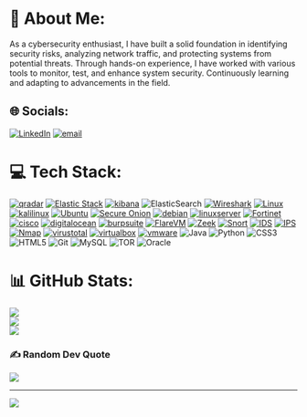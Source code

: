  # 💫 About Me:
As a cybersecurity enthusiast, I have built a solid foundation in identifying security risks, analyzing network traffic, and protecting systems from potential threats. Through hands-on experience, I have worked with various tools to monitor, test, and enhance system security. Continuously learning and adapting to advancements in the field.


## 🌐 Socials:
[![LinkedIn](https://img.shields.io/badge/LinkedIn-%230077B5.svg?logo=linkedin&logoColor=white)](https://linkedin.com/in//ali-badalov/) [![email](https://img.shields.io/badge/Email-D14836?logo=gmail&logoColor=white)](mailto:alibadalov.20@gmail.com) 

# 💻 Tech Stack:
 

[![qradar](https://img.shields.io/badge/qradar-007AFF.svg?style=for-the-badge&logo=radar)](https://www.qradar.com/)
[![Elastic Stack](https://img.shields.io/badge/ElasticStack-aa00ff.svg?style=for-the-badge&logo=ElasticStack)](https://www.ElasticStack.com/)
[![kibana](https://img.shields.io/badge/kibana-005571.svg?style=for-the-badge&logo=kibana)](https://www.splunk.com/)
![ElasticSearch](https://img.shields.io/badge/-ElasticSearch-005571?style=for-the-badge&logo=elasticsearch) 
[![Wireshark](https://img.shields.io/badge/Wireshark-58B1E4.svg?style=for-the-badge&logo=Wireshark)](https://www.Wireshark.com/)
[![Linux](https://img.shields.io/badge/linux-000000.svg?style=for-the-badge&logo=linux)](https://www.linux.org/)
[![kalilinux](https://img.shields.io/badge/kalilinux-000000.svg?style=for-the-badge&logo=kalilinux)](https://www.splunk.com/)
[![Ubuntu](https://img.shields.io/badge/Ubuntu-000000.svg?style=for-the-badge&logo=Ubuntu)](https://www.splunk.com/)
[![Secure Onion](https://img.shields.io/badge/SecureOnion-000000.svg?style=for-the-badge&logo=torproject)](https://www.splunk.com/)
[![debian](https://img.shields.io/badge/debian-000000.svg?style=for-the-badge&logo=debian)](https://www.splunk.com/)
[![linuxserver](https://img.shields.io/badge/linuxserver-000000.svg?style=for-the-badge&logo=linuxserver)](https://www.splunk.com/)
[![Fortinet](https://img.shields.io/badge/Fortinet-EE312.svg?style=for-the-badge&logo=Fortinet)](https://www.splunk.com/)
[![cisco](https://img.shields.io/badge/cisco-6428B4.svg?style=for-the-badge&logo=cisco)](https://www.cisco.com/)
[![digitalocean](https://img.shields.io/badge/digitalocean-000000.svg?style=for-the-badge&logo=digitalocean)](https://www.IDS.com/)
[![burpsuite](https://img.shields.io/badge/burpsuite-343839.svg?style=for-the-badge&logo=burpsuite)](https://www.burpsuite.com/)
[![FlareVM](https://img.shields.io/badge/FlareVM-FF6000.svg?style=for-the-badge&logo=FlareVM)](https://www.FlareVM.com/)
[![Zeek](https://img.shields.io/badge/Zeek-34E27A.svg?style=for-the-badge&logo=Zeek)](https://www.Zeek.com/)
[![Snort](https://img.shields.io/badge/Snort-F6A.svg?style=for-the-badge&logo=Snort)](https://www.Snort.com/)
[![IDS](https://img.shields.io/badge/IDS-000000.svg?style=for-the-badge&logo=IDS)](https://www.IDS.com/)
[![IPS](https://img.shields.io/badge/IPS-000000.svg?style=for-the-badge&logo=IDS)](https://www.IPS.com/)
[![Nmap](https://img.shields.io/badge/Nmap-039CB2.svg?style=for-the-badge&logo=Nmap)](https://www.Nmap.com/)
[![virustotal](https://img.shields.io/badge/virustotal-394EFF.svg?style=for-the-badge&logo=virustotal)](https://www.splunk.com/)
[![virtualbox](https://img.shields.io/badge/virtualbox-2F61B4.svg?style=for-the-badge&logo=virtualbox)](https://www.virtualbox.com/)
[![vmware](https://img.shields.io/badge/-ffae00.svg?style=for-the-badge&logo=vmware)](https://www.splunk.com/)
![Java](https://img.shields.io/badge/java-%23ED8B00.svg?style=for-the-badge&logo=openjdk&logoColor=white)
![Python](https://img.shields.io/badge/python-3670A0?style=for-the-badge&logo=python&logoColor=ffdd54)
![CSS3](https://img.shields.io/badge/css3-%231572B6.svg?style=for-the-badge&logo=css3&logoColor=white) 
![HTML5](https://img.shields.io/badge/html5-%23E34F26.svg?style=for-the-badge&logo=html5&logoColor=white)
![Git](https://img.shields.io/badge/git-%23F05033.svg?style=for-the-badge&logo=git&logoColor=white)
![MySQL](https://img.shields.io/badge/mysql-4479A1.svg?style=for-the-badge&logo=mysql&logoColor=white) 
![TOR](https://img.shields.io/badge/tor-%237E4798.svg?style=for-the-badge&logo=tor-project&logoColor=white)
![Oracle](https://img.shields.io/badge/Oracle-F80000?style=for-the-badge&logo=oracle&logoColor=white)

 







# 📊 GitHub Stats:
![](https://github-readme-stats.vercel.app/api?username=Alibadalov&theme=dark&hide_border=false&include_all_commits=false&count_private=false)<br/>
![](https://nirzak-streak-stats.vercel.app/?user=Alibadalov&theme=dark&hide_border=false)<br/>
![](https://github-readme-stats.vercel.app/api/top-langs/?username=Alibadalov&theme=dark&hide_border=false&include_all_commits=false&count_private=false&layout=compact)

### ✍️ Random Dev Quote
![](https://quotes-github-readme.vercel.app/api?type=horizontal&theme=radical)

---
[![](https://visitcount.itsvg.in/api?id=Alibadalov&icon=0&color=0)](https://visitcount.itsvg.in)

<!-- Proudly created with GPRM ( https://gprm.itsvg.in ) -->








